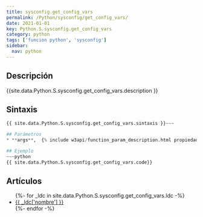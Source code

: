 ```yaml
---
title: sysconfig.get_config_vars
permalink: /Python/sysconfig/get_config_vars/
date: 2021-01-01
key: Python.S.sysconfig.get_config_vars
category: python
tags: ['funcion python', 'sysconfig']
sidebar: 
  nav: python
---
```


## Descripción
{{site.data.Python.S.sysconfig.get_config_vars.description }}

## Sintaxis
~~~python
{{ site.data.Python.S.sysconfig.get_config_vars.sintaxis }}~~~

## Parámetros
* **args**,  {% include w3api/function_param_description.html propiedad=site.data.Python.S.sysconfig.get_config_vars valor="args" %}

## Ejemplo
~~~python
{{ site.data.Python.S.sysconfig.get_config_vars.code}}
~~~

## Artículos
<ul>
{%- for _ldc in site.data.Python.S.sysconfig.get_config_vars.ldc -%}
   <li>
       <a href="{{_ldc['url'] }}">{{ _ldc['nombre'] }}</a>
   </li>
{%- endfor -%}
</ul>
